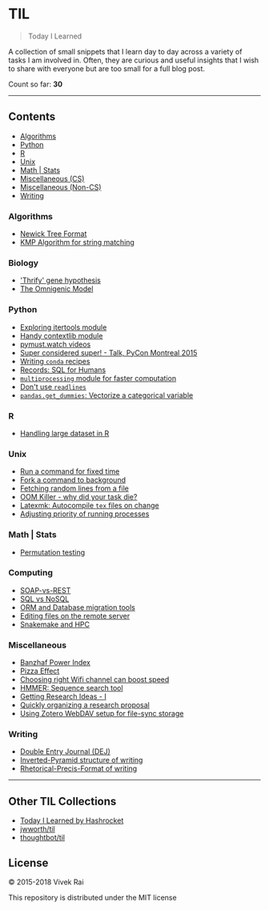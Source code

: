 # TIL

> Today I Learned

A collection of small snippets that I learn day to day across a variety of tasks
I am involved in. Often, they are curious and useful insights that I wish to
share with everyone but are too small for a full blog post.

Count so far: **30**

---

## Contents
- [Algorithms](#algorithms)
- [Python](#python)
- [R](#r)
- [Unix](#unix)
- [Math | Stats](#math---stats)
- [Miscellaneous (CS)](#miscellaneous--cs-)
- [Miscellaneous (Non-CS)](#miscellaneous--non-cs-)
- [Writing](#writing)

### Algorithms

* [Newick Tree Format](algorithms/newick-tree-format.md)
* [KMP Algorithm for string matching](algorithms/kmp-matcher.md)

### Biology

* ['Thrify' gene hypothesis](biology/'thrifty'-gene-hypothesis.md)
* [The Omnigenic Model](biology/the-omnigenic-model.md)

### Python

* [Exploring itertools module](python/itertools-module.md)
* [Handy contextlib module](python/contextlib-with.md)
* [pymust.watch videos](python/pymust-watch.md)
* [Super considered super! - Talk, PyCon Montreal 2015](python/super-talk.md)
* [Writing `conda` recipes](python/conda-recipes.md)
* [Records: SQL for Humans](python/records-sql.md)
* [`multiprocessing` module for faster computation](python/optimize-pandas-mp.md)
* [Don't use `readlines`](python/dont-use-readlines.md)
* [`pandas.get_dummies`: Vectorize a categorical variable](python/pandas-get-dummies.md)

### R

* [Handling large dataset in R](misc/r-large-data.md)

### Unix

* [Run a command for fixed time](unix/timeout.md)
* [Fork a command to background](unix/fork-to-bg.md)
* [Fetching random lines from a file](unix/random-lines.md)
* [OOM Killer - why did your task die?](unix/oom-killer.md)
* [Latexmk: Autocompile `tex` files on change](unix/watch-compile-latex.md)
* [Adjusting priority of running processes](unix/ionicing-programs.md)

### Math | Stats

* [Permutation testing](math/permutation-testing.md)

### Computing

* [SOAP-vs-REST](misc/SOAP-vs-REST.md)
* [SQL vs NoSQL](misc/databases.md)
* [ORM and Database migration tools](python/sql-orm.md)
* [Editing files on the remote server](misc/editing-remote-file.md)
* [Snakemake and HPC](misc/snakemake-on-hpc.md)

### Miscellaneous

* [Banzhaf Power Index](misc/banzhaf-index.md)
* [Pizza Effect](misc/pizza-effect.md)
* [Choosing right Wifi channel can boost speed](misc/choosing-wifi-channel.md)
* [HMMER: Sequence search tool](misc/hmmer.md)
* [Getting Research Ideas - I](misc/getting-research-ideas-i.md)
* [Quickly organizing a research proposal](misc/quickly-organizing-ideas.md)
* [Using Zotero WebDAV setup for file-sync storage](misc/zotero-webdav-setup.md)


### Writing

* [Double Entry Journal (DEJ)](misc/double-entry-journal.md)
* [Inverted-Pyramid structure of writing](misc/inverted-pyramid.md)
* [Rhetorical-Precis-Format of writing](misc/the-rhetorical-precis-format.md)

---

## Other TIL Collections

* [Today I Learned by Hashrocket](https://til.hashrocket.com)
* [jwworth/til](https://github.com/jwworth/til)
* [thoughtbot/til](https://github.com/thoughtbot/til)

## License

© 2015-2018 Vivek Rai

This repository is distributed under the MIT license
